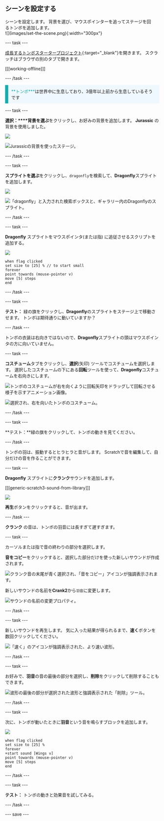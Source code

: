 ## シーンを設定する

<div style="display: flex; flex-wrap: wrap">
<div style="flex-basis: 200px; flex-grow: 1; margin-right: 15px;">
シーンを設定します。 背景を選び、マウスポインターを追ってステージを回るトンボを追加します。
</div>
<div>
![](images/set-the-scene.png){:width="300px"}
</div>
</div>

--- task ---

[成長するトンボスタータープロジェクト](https://scratch.mit.edu/projects/535695413/editor){:target="_blank"}を開きます。 スクラッチはブラウザの別のタブで開きます。

[[[working-offline]]]

--- /task ---

<p style="border-left: solid; border-width:10px; border-color: #0faeb0; background-color: aliceblue; padding: 10px;">
<span style="color: #0faeb0">**トンボ***</span>は世界中に生息しており、3億年以上前から生息しているそうです</p>

--- task ---

**選択：****背景を選ぶ**をクリックし、お好みの背景を追加します。 **Jurassic** の背景を使用しました。

![](images/choose-backdrop-icon.png)

![Jurassicの背景を使ったステージ。](images/Jurassic-backdrop.png)

--- /task ---

--- task ---

**スプライトを選ぶ**をクリックし、`dragonfly`を検索して、**Dragonfly**スプライトを追加します。

![](images/choose-sprite-icon.png)

![「dragonfly」と入力された検索ボックスと、ギャラリー内のDragonflyのスプライト。](images/dragonfly-search.png)

--- /task ---

--- task ---

**Dragonfly** スプライトをマウスポインタ(または指) に追従させるスクリプトを追加する。

![](images/dragonfly-icon.png)

```blocks3
when flag clicked
set size to [25] % // to start small
forever
point towards (mouse-pointer v)
move [5] steps
end
```
--- /task ---

--- task ---

**テスト：** 緑の旗をクリックし、**Dragonfly**のスプライトをステージ上で移動させます。 トンボは期待通りに動いていますか？

--- /task ---

トンボの衣装は右向きではないので、**Dragonfly**スプライトの頭はマウスポインタの方に向いていません。

--- task ---

**コスチューム**タブをクリックし、**選択**(矢印) ツールでコスチュームを選択します。 選択したコスチュームの下にある**回転**ツールを使って、**Dragonfly**コスチュームを右向きにします。

![トンボのコスチュームが右を向くように回転矢印をドラッグして回転させる様子を示すアニメーション画像。](images/rotated-costume.gif)

![選択され、右を向いたトンボのコスチューム。](images/rotated-costume.png)

--- /task ---

--- task ---

**テスト：**緑の旗をクリックして、トンボの動きを見てください。

--- /task ---

トンボの羽は、振動するとヒラヒラと音がします。 Scratchで音を編集して、自分だけの音を作ることができます。

--- task ---

**Dragonfly** スプライトに**クランク**サウンドを追加します。

[[[generic-scratch3-sound-from-library]]]

![](images/crank-sound-editor.png)

**再生**ボタンをクリックすると、音が出ます。

--- /task ---

**クランク** の音は、トンボの羽音には長すぎて遅すぎます。

--- task ---

カーソルまたは指で音の終わりの部分を選択します。

**音をコピー**をクリックすると、選択した部分だけを使った新しいサウンドが作成されます。

![クランク音の末尾が青く選択され、「音をコピー」アイコンが強調表示されます。](images/crank-copy-end.png)

新しいサウンドの名前を**Crank2**から`羽音`に変更します。

![サウンドの名前の変更プロパティ。](images/crank-wings-sound.png)

--- /task ---

--- task ---

新しいサウンドを再生します。 気に入った結果が得られるまで、**速く**ボタンを数回クリックしてください。

![「速く」のアイコンが強調表示された、より速い波形。](images/wings-faster.png)

--- /task ---

--- task ---

お好みで、**羽音**の音の最後の部分を選択し、**削除**をクリックして削除することもできます。

![波形の最後の部分が選択された波形と強調表示された「削除」ツール。](images/wings-shorter.png)

--- /task ---

--- task ---

次に、トンボが動いたときに**羽音**という音を鳴らすブロックを追加します。

![](images/dragonfly-icon.png)

```blocks3
when flag clicked
set size to [25] %
forever
+start sound [Wings v]
point towards (mouse-pointer v)
move [5] steps
end
```
--- /task ---

--- task ---

**テスト：** トンボの動きと効果音を試してみる。

--- /task ---

--- save ---

